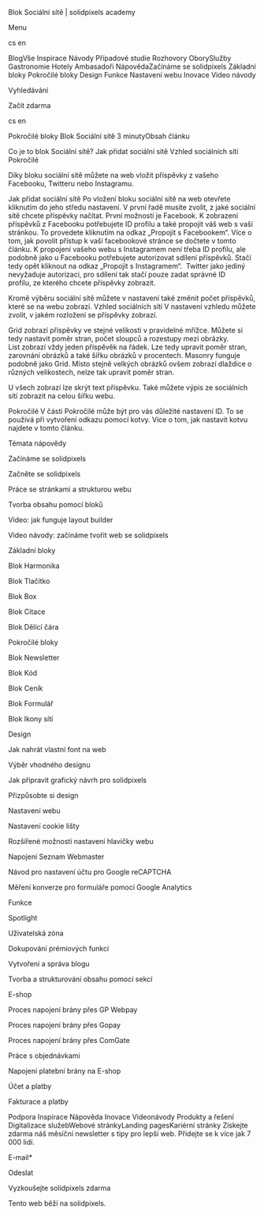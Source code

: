 <p>Blok Sociální sítě | solidpixels academy</p>
<p>Menu</p>
<p>cs en</p>
<p>BlogVše Inspirace Návody Případové studie Rozhovory OborySlužby Gastronomie Hotely Ambasadoři NápovědaZačínáme se solidpixels Základní bloky Pokročilé bloky Design Funkce Nastavení webu Inovace Video návody</p>
<p>Vyhledávání</p>
<p>Začít zdarma</p>
<p>cs en</p>
<p>Pokročilé bloky
Blok Sociální sítě
3 minutyObsah článku</p>
<p>Co je to blok Sociální sítě?
Jak přidat sociální sítě
Vzhled sociálních sítí
Pokročilé</p>
<p>Díky bloku sociální sítě můžete na web vložit příspěvky z vašeho Facebooku, Twitteru nebo Instagramu.</p>
<p>Jak přidat sociální sítě
Po vložení bloku sociální sítě na web otevřete kliknutím do jeho středu nastavení. V první řadě musíte zvolit, z jaké sociální sítě chcete příspěvky načítat.
První možností je Facebook. K zobrazení příspěvků z Facebooku potřebujete ID profilu a také propojit váš web s vaší stránkou. To provedete kliknutím na odkaz „Propojit s Facebookem“. Více o tom, jak povolit přístup k vaší facebookové stránce se dočtete v tomto článku.
K propojení vašeho webu s Instagramem není třeba ID profilu, ale podobně jako u Facebooku potřebujete autorizovat sdílení příspěvků. Stačí tedy opět kliknout na odkaz „Propojit s Instagramem“. 
Twitter jako jediný nevyžaduje autorizaci, pro sdílení tak stačí pouze zadat správné ID profilu, ze kterého chcete příspěvky zobrazit.</p>
<p>Kromě výběru sociální sítě můžete v nastavení také změnit počet příspěvků, které se na webu zobrazí.
Vzhled sociálních sítí
V nastavení vzhledu můžete zvolit, v jakém rozložení se příspěvky zobrazí.</p>
<p>Grid zobrazí příspěvky ve stejné velikosti v pravidelné mřížce. Můžete si tedy nastavit poměr stran, počet sloupců a rozestupy mezi obrázky. 
List zobrazí vždy jeden příspěvěk na řádek. Lze tedy upravit poměr stran, zarovnání obrázků a také šířku obrázků v procentech.
Masonry funguje podobně jako Grid. Místo stejně velkých obrázků ovšem zobrazí dlaždice o různých velikostech, nelze tak upravit poměr stran.</p>
<p>U všech zobrazí lze skrýt text příspěvku. Také můžete výpis ze sociálních sítí zobrazit na celou šířku webu.</p>
<p>Pokročilé
V části Pokročilé může být pro vás důležité nastavení ID. To se používá při vytvoření odkazu pomocí kotvy. Více o tom, jak nastavit kotvu najdete v tomto článku.</p>
<p>Témata nápovědy</p>
<p>Začínáme se solidpixels</p>
<p>Začněte se solidpixels</p>
<p>Práce se stránkami a strukturou webu</p>
<p>Tvorba obsahu pomocí bloků</p>
<p>Video: jak funguje layout builder </p>
<p>Video návody: začínáme tvořit web se solidpixels</p>
<p>Základní bloky</p>
<p>Blok Harmonika</p>
<p>Blok Tlačítko</p>
<p>Blok Box</p>
<p>Blok Citace</p>
<p>Blok Dělící čára</p>
<p>Pokročilé bloky</p>
<p>Blok Newsletter</p>
<p>Blok Kód</p>
<p>Blok Ceník</p>
<p>Blok Formulář</p>
<p>Blok Ikony sítí</p>
<p>Design</p>
<p>Jak nahrát vlastní font na web</p>
<p>Výběr vhodného designu</p>
<p>Jak připravit grafický návrh pro solidpixels</p>
<p>Přizpůsobte si design</p>
<p>Nastavení webu</p>
<p>Nastavení cookie lišty</p>
<p>Rozšířené možnosti nastavení hlavičky webu</p>
<p>Napojení Seznam Webmaster</p>
<p>Návod pro nastavení účtu pro Google reCAPTCHA</p>
<p>Měření konverze pro formuláře pomocí Google Analytics</p>
<p>Funkce</p>
<p>Spotlight</p>
<p>Uživatelská zóna</p>
<p>Dokupování prémiových funkcí</p>
<p>Vytvoření a správa blogu</p>
<p>Tvorba a strukturování obsahu pomocí sekcí</p>
<p>E-shop</p>
<p>Proces napojení brány přes GP Webpay</p>
<p>Proces napojení brány přes Gopay</p>
<p>Proces napojení brány přes ComGate</p>
<p>Práce s objednávkami</p>
<p>Napojení platební brány na E-shop</p>
<p>Účet a platby</p>
<p>Fakturace a platby</p>
<p>Podpora
 Inspirace
Nápověda
Inovace
Videonávody
 Produkty a řešení
 Digitalizace služebWebové stránkyLanding pagesKariérní stránky Získejte zdarma náš měsíční newsletter s tipy pro lepší web. Přidejte se k více jak 7 000 lidí.</p>
<p>E-mail*</p>
<p>Odeslat</p>
<p>Vyzkoušejte solidpixels zdarma</p>
<p>Tento web běží na solidpixels.</p>